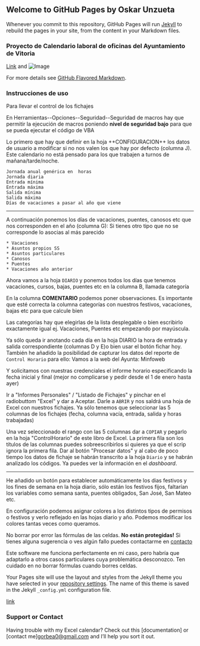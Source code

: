 ## Welcome to GitHub Pages by Oskar Unzueta



Whenever you commit to this repository, GitHub Pages will run [Jekyll](https://jekyllrb.com/) to rebuild the pages in your site, from the content in your Markdown files.




### Proyecto de Calendario laboral de oficinas del Ayuntamiento de Vitoria



[Link](url) and ![Image](src)


For more details see [GitHub Flavored Markdown](https://guides.github.com/features/mastering-markdown/).

### Instrucciones de uso


Para llevar el control de los fichajes

En Herramientas--Opciones--Seguridad--Seguridad de macros hay que permitir la ejecución de macros poniendo **nivel de seguridad bajo** para que se pueda ejecutar el código de VBA


Lo primero que hay que definir en la hoja ++CONFIGURACION++ los datos de usuario a modificar si no nos valen los que hay por defecto (columna J). Este calendario no está pensado para los que trabajen a turnos de mañana/tarde/noche.


```
Jornada anual genérica en  horas
Jornada diaria
Entrada mínima
Entrada máxima
Salida mínima
Salida máxima
Días de vacaciones a pasar al año que viene
```

---


A continuación ponemos los días de vacaciones, puentes, canosos etc que nos corresponden en el año (columna G): Si tienes otro tipo que no se corresponde lo asocias al más parecido

```
* Vacaciones
* Asuntos propios SS
* Asuntos particulares
* Canosos
* Puentes
* Vacaciones año anterior
```

Ahora vamos a la hoja `DIARIO` y ponemos todos los días que tenemos vacaciones, cursos, bajas, puentes etc en la columna B, llamada categoría


En la columna **COMENTARIO** podemos poner observaciones. Es importante que esté correcta la columna categorías con nuestros festivos, vacaciones, bajas etc para que calcule bien

Las categorías hay que elegirlas de la lista desplegable o bien escribirlo exactamente igual ej. Vacaciones, Puentes etc empezando por mayúscula.


Ya sólo queda ir anotando cada día en la hoja DIARIO la hora de entrada y salida correspondiente (columnas D y E)o bien usar el botón fichar hoy.
También he añadido la posibilidad de capturar los datos del reporte de `Control Horario` para ello:
Vamos a la web del Ayunta: Minfoweb 


Y solicitamos con nuestras credenciales el informe horario especificando la fecha inicial y final (mejor no complicarse y pedir desde el 1 de enero hasta ayer)


Ir a "Informes Personales" / "Listado de Fichajes" y pinchar en el radiobuttom "Excel" y dar a Aceptar.
Darle a `ABRIR` y nos saldrá una hoja de Excel con nuestros fichajes. Ya sólo tenemos que seleccionar las 5 columnas de los fichajes (fecha, columna vacía, entrada, salida y horas trabajadas) 


Una vez seleccionado el rango con las 5 columnas dar a `COPIAR` y pegarlo en la hoja "ControlHorario" de este libro de Excel.
La primera fila son los títulos de las columnas puedes sobreescribirlos si quieres ya que el scrip ignora la primera fila.
Dar al botón "Procesar datos" y al cabo de poco tiempo los datos de fichaje se habrán transcrito a la hoja `Diario` y se habrán analizado los códigos.
Ya puedes ver la información en el *dashboard*.


---


He añadido un botón para establecer automáticamente los dias festivos y los fines de semana en la hoja diario, sólo están los festivos fijos, faltarían los variables como semana santa, puentes obligados, San José, San Mateo etc.


En configuración podemos asignar colores a los distintos tipos de permisos o festivos y verlo reflejado en las hojas diario y año. Podemos modificar los colores tantas veces como queramos.


No borrar por error las fórmulas de las celdas. **No están protegidas!**
Si tienes alguna sugerencia o ves algún fallo puedes contactarme en  [contacto](mailto:ounzueta@vitoria-gasteiz.org)

Este software me funciona perfectamente en mi caso, pero habría que adaptarlo a otros casos particulares cuya problemática desconozco. Ten cuidado en no borrar fórmulas cuando borres celdas.



Your Pages site will use the layout and styles from the Jekyll theme you have selected in your [repository settings](https://github.com/gorbea0/calendario/settings). The name of this theme is saved in the Jekyll `_config.yml` configuration file.

[link](https://gorbea0.github.io/calendario/)

### Support or Contact

Having trouble with my Excel calendar? Check out this [documentation] or [contact me]<gorbea0@gmail.com> and I’ll help you sort it out.
